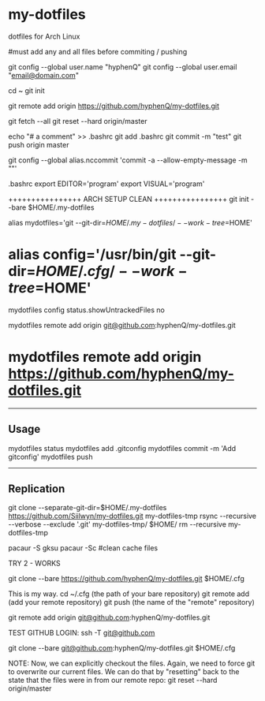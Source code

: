 # my-dotfiles
dotfiles for Arch Linux

#must add any and all files before commiting / pushing

git config --global user.name "hyphenQ"
git config --global user.email "email@domain.com"


cd ~
git init

git remote add origin https://github.com/hyphenQ/my-dotfiles.git

git fetch --all
git reset --hard origin/master

echo "# a comment" >> .bashrc
git add .bashrc
git commit -m "test"
git push origin master

git config --global alias.nccommit 'commit -a --allow-empty-message -m ""'

.bashrc
	export EDITOR='program'
	export VISUAL='program'

++++++++++++++++
ARCH SETUP CLEAN
++++++++++++++++
git init --bare $HOME/.my-dotfiles

alias mydotfiles='git --git-dir=$HOME/.my-dotfiles/ --work-tree=$HOME'
# alias config='/usr/bin/git --git-dir=$HOME/.cfg/ --work-tree=$HOME'
mydotfiles config status.showUntrackedFiles no

mydotfiles remote add origin git@github.com:hyphenQ/my-dotfiles.git
# mydotfiles remote add origin https://github.com/hyphenQ/my-dotfiles.git
-----
Usage
-----
mydotfiles status
mydotfiles add .gitconfig
mydotfiles commit -m 'Add gitconfig'
mydotfiles push

-----------
Replication
-----------
git clone --separate-git-dir=$HOME/.my-dotfiles https://github.com/Siilwyn/my-dotfiles.git my-dotfiles-tmp
rsync --recursive --verbose --exclude '.git' my-dotfiles-tmp/ $HOME/
rm --recursive my-dotfiles-tmp


pacaur -S gksu
pacaur -Sc #clean cache files



TRY 2 - WORKS

git clone --bare https://github.com/hyphenQ/my-dotfiles.git $HOME/.cfg

This is my way.
cd ~/.cfg (the path of your bare repository)
git remote add <name> <url> (add your remote repository)
git push <repository> (the name of the "remote" repository)

git remote add origin git@github.com:hyphenQ/my-dotfiles.git

TEST GITHUB LOGIN:
ssh -T git@github.com

git clone --bare git@github.com:hyphenQ/my-dotfiles.git $HOME/.cfg

NOTE:
Now, we can explicitly checkout the files. Again, we need to force git to overwrite our current files. We can do that by "resetting" back to the state that the files were in from our remote repo:
git reset --hard origin/master
